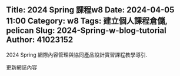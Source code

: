 Title: 2024 Spring 課程w8
Date: 2024-04-05 11:00
Category: w8
Tags: 建立個人課程倉儲, pelican
Slug: 2024-Spring-w-blog-tutorial
Author: 41023152
---

2024 Spring 網際內容管理與協同產品設計實習課程教學導引.

<!-- PELICAN_END_SUMMARY -->

更新網誌內容